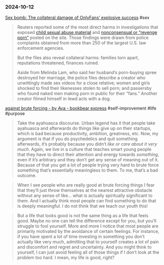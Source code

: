 ### 2024-10-12

[Sex bomb: The collateral damage of OnlyFans’ explosive success](https://www.reuters.com/investigates/special-report/onlyfans-sex-cases-society) #sex

> Reuters reported some of the most direct harms in investigations that exposed [child sexual abuse material](https://www.reuters.com/investigates/special-report/onlyfans-sex-children/) and [nonconsensual or “revenge porn”](https://www.reuters.com/investigates/special-report/onlyfans-sex-legal-cases/) posted on the site. Those findings were drawn from police complaints obtained from more than 250 of the largest U.S. law enforcement agencies.
>
>But the files also reveal collateral harms: families torn apart, reputations threatened, finances ruined.
> 
> Aside from Melinda Lam, who said her husband’s porn-buying spree destroyed her marriage, the police files describe a creator who unwittingly made sex videos for a close relative; women and girls shocked to find their likenesses stolen to sell porn; and passersby who found naked men making porn in public for their “fans.” Another creator filmed himself in lewd acts with a dog.

[against brute forcing - by Ava - bookbear express](https://www.avabear.xyz/p/against-brute-forcing) #self-improvement #life #purpose

> Take the ayahuasca discourse. Urban legend has it that people take ayahuasca and afterwards do things like give up on their startups, which is bad because productivity, ambition, greatness, etc. Now, my argument is that if you do psychedelics and quit something afterwards, it’s probably because you didn’t _like or care about it very much._ Again, we live in a culture that teaches smart young people that they have to direct their attention and energy towards _something_, even if it’s arbitrary and they don’t get any sense of meaning out of it. Because of that you get a lot of people trying very hard to brute force something that’s essentially meaningless to them. To me, that’s a bad outcome.

> When I see people who are really good at brute forcing things I fear that they’ll just throw themselves at the nearest attractive obstacle without any sense of like… what is actually spiritually significant to them. And I actually think most people can find something to do that is deeply meaningful. I do not think that we teach our youth this!

> But a life that looks good is not the same thing as a life that feels good. Maybe no one can tell the difference except for you, but you’ll struggle to fool yourself. More and more I notice that most people are primarily motivated by the avoidance of certain feelings. For instance, if you have spent a lot of time investing in something you don’t actually like very much, admitting that to yourself creates a lot of pain and discomfort and regret and uncertainty. And you might think to yourself, I can just avoid feeling all of those things if I don’t look at the problem too hard. I mean, my life is good, right?